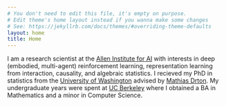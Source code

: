```yaml
---
# You don't need to edit this file, it's empty on purpose.
# Edit theme's home layout instead if you wanna make some changes
# See: https://jekyllrb.com/docs/themes/#overriding-theme-defaults
layout: home
title: Home
---
```


I am a research scientist at the [Allen Institute for AI](https://www.allenai.org) with interests in deep (embodied, multi-agent) reinforcement learning, representation learning from interaction, causality, and algebraic statistics. I recieved my PhD in statistics from the [University of Washington](https://www.washington.edu/) advised by [Mathias Drton](https://www.professoren.tum.de/en/drton-mathias). My undergraduate years were spent at [UC Berkeley](https://www.berkeley.edu) where I obtained a BA in Mathematics and a minor in Computer Science.
 
